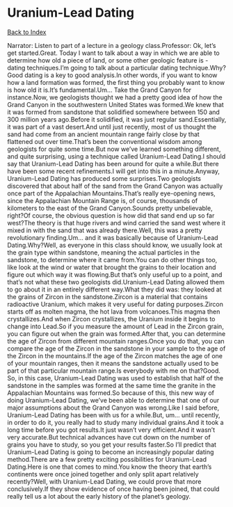# Uranium-Lead Dating
[Back to Index](https://github.com/windows10010/tpoExtractor/blog/master/README.md)

Narrator: Listen to part of a lecture in a geology class.Professor: Ok, let’s get started.Great. Today I want to talk about a way in which we are able to determine how old a piece of land, or some other geologic feature is - dating techniques.I’m going to talk about a particular dating technique.Why? Good dating is a key to good analysis.In other words, if you want to know how a land formation was formed, the first thing you probably want to know is how old it is.It’s fundamental.Um… Take the Grand Canyon for instance.Now, we geologists thought we had a pretty good idea of how the Grand Canyon in the southwestern United States was formed.We knew that it was formed from sandstone that solidified somewhere between 150 and 300 million years ago.Before it solidified, it was just regular sand.Essentially, it was part of a vast desert.And until just recently, most of us thought the sand had come from an ancient mountain range fairly close by that flattened out over time.That’s been the conventional wisdom among geologists for quite some time.But now we’ve learned something different, and quite surprising, using a technique called Uranium-Lead Dating.I should say that Uranium-Lead Dating has been around for quite a while.But there have been some recent refinements.I will get into this in a minute.Anyway, Uranium-Lead Dating has produced some surprises.Two geologists discovered that about half of the sand from the Grand Canyon was actually once part of the Appalachian Mountains.That’s really eye-opening news, since the Appalachian Mountain Range is, of course, thousands of kilometers to the east of the Grand Canyon.Sounds pretty unbelievable, right?Of course, the obvious question is how did that sand end up so far west?The theory is that huge rivers and wind carried the sand west where it mixed in with the sand that was already there.Well, this was a pretty revolutionary finding.Um… and it was basically because of Uranium-Lead Dating.Why?Well, as everyone in this class should know, we usually look at the grain type within sandstone, meaning the actual particles in the sandstone, to determine where it came from.You can do other things too, like look at the wind or water that brought the grains to their location and figure out which way it was flowing.But that’s only useful up to a point, and that’s not what these two geologists did.Uranium-Lead Dating allowed them to go about it in an entirely different way.What they did was: they looked at the grains of Zircon in the sandstone.Zircon is a material that contains radioactive Uranium, which makes it very useful for dating purposes.Zircon starts off as molten magma, the hot lava from volcanoes.This magma then crystallizes.And when Zircon crystallizes, the Uranium inside it begins to change into Lead.So if you measure the amount of Lead in the Zircon grain, you can figure out when the grain was formed.After that, you can determine the age of Zircon from different mountain ranges.Once you do that, you can compare the age of the Zircon in the sandstone in your sample to the age of the Zircon in the mountains.If the age of the Zircon matches the age of one of your mountain ranges, then it means the sandstone actually used to be part of that particular mountain range.Is everybody with me on that?Good. So, in this case, Uranium-Lead Dating was used to establish that half of the sandstone in the samples was formed at the same time the granite in the Appalachian Mountains was formed.So because of this, this new way of doing Uranium-Lead Dating, we’ve been able to determine that one of our major assumptions about the Grand Canyon was wrong.Like I said before, Uranium-Lead Dating has been with us for a while.But, um… until recently, in order to do it, you really had to study many individual grains.And it took a long time before you got results.It just wasn’t very efficient.And it wasn’t very accurate.But technical advances have cut down on the number of grains you have to study, so you get your results faster.So I’ll predict that Uranium-Lead Dating is going to become an increasingly popular dating method.There are a few pretty exciting possibilities for Uranium-Lead Dating.Here is one that comes to mind.You know the theory that earth’s continents were once joined together and only split apart relatively recently?Well, with Uranium-Lead Dating, we could prove that more conclusively.If they show evidence of once having been joined, that could really tell us a lot about the early history of the planet’s geology.